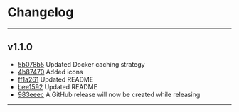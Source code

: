 # Changelog
---

## v1.1.0

- [5b078b5](https://github.com/the0neWhoKnocks/password-manager/commit/5b078b5) Updated Docker caching strategy
- [4b87470](https://github.com/the0neWhoKnocks/password-manager/commit/4b87470) Added icons
- [ff1a261](https://github.com/the0neWhoKnocks/password-manager/commit/ff1a261) Updated README
- [bee1592](https://github.com/the0neWhoKnocks/password-manager/commit/bee1592) Updated README
- [983eeec](https://github.com/the0neWhoKnocks/password-manager/commit/983eeec) A GitHub release will now be created while releasing

---
